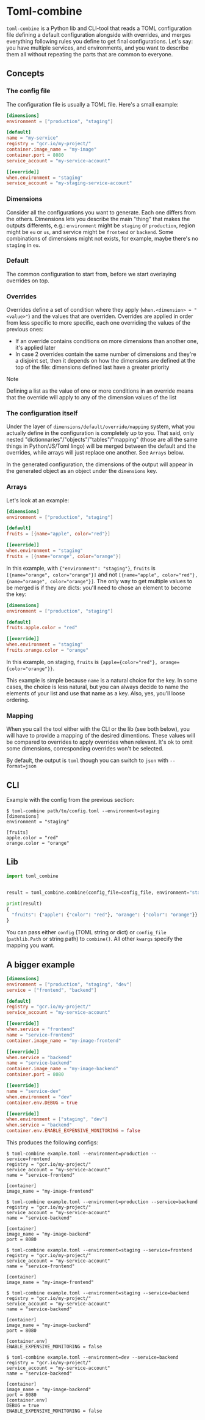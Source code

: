 # Toml-combine

`toml-combine` is a Python lib and CLI-tool that reads a TOML configuration file
defining a default configuration alongside with overrides, and merges everything
following rules you define to get final configurations. Let's say: you have multiple
services, and environments, and you want to describe them all without repeating the
parts that are common to everyone.

## Concepts

### The config file

The configuration file is usually a TOML file. Here's a small example:

```toml
[dimensions]
environment = ["production", "staging"]

[default]
name = "my-service"
registry = "gcr.io/my-project/"
container.image_name = "my-image"
container.port = 8080
service_account = "my-service-account"

[[override]]
when.environment = "staging"
service_account = "my-staging-service-account"
```

### Dimensions

Consider all the configurations you want to generate. Each one differs from the others.
Dimensions lets you describe the main "thing" that makes the outputs differents, e.g.:
`environment` might be `staging` or `production`, region might be `eu` or `us`, and
service might be `frontend` or `backend`. Some combinations of dimensions might not
exists, for example, maybe there's no `staging` in `eu`.

### Default

The common configuration to start from, before we start overlaying overrides on top.

### Overrides

Overrides define a set of condition where they apply (`when.<dimension> =
"<value>"`) and the values that are overriden. Overrides are applied in order from less
specific to more specific, each one overriding the values of the previous ones:

- If an override contains conditions on more dimensions than another one, it's applied
  later
- In case 2 overrides contain the same number of dimensions and they're a disjoint set,
  then it depends on how the dimensions are defined at the top of the file: dimensions
  defined last have a greater priority

> [!Note]
> Defining a list as the value of one or more conditions in an override
> means that the override will apply to any of the dimension values of the list

### The configuration itself

Under the layer of `dimensions/default/override/mapping` system, what you actually define
in the configuration is completely up to you. That said, only nested
"dictionnaries"/"objects"/"tables"/"mapping" (those are all the same things in
Python/JS/Toml lingo) will be merged between the default and the overrides, while
arrays will just replace one another. See `Arrays` below.

In the generated configuration, the dimensions of the output will appear in the generated
object as an object under the `dimensions` key.

### Arrays

Let's look at an example:

```toml
[dimensions]
environment = ["production", "staging"]

[default]
fruits = [{name="apple", color="red"}]

[[override]]
when.environment = "staging"
fruits = [{name="orange", color="orange"}]
```

In this example, with `{"environment": "staging"}`, `fruits` is
`[{name="orange", color="orange"}]` and not
`[{name="apple", color="red"}, {name="orange", color="orange"}]`.
The only way to get multiple values to be merged is if they are dicts: you'll need
to chose an element to become the key:

```toml
[dimensions]
environment = ["production", "staging"]

[default]
fruits.apple.color = "red"

[[override]]
when.environment = "staging"
fruits.orange.color = "orange"
```

In this example, on staging, `fruits` is `{apple={color="red"}, orange={color="orange"}}`.

This example is simple because `name` is a natural choice for the key. In some cases,
the choice is less natural, but you can always decide to name the elements of your
list and use that name as a key. Also, yes, you'll loose ordering.

### Mapping

When you call the tool either with the CLI or the lib (see both below), you will have to
provide a mapping of the desired dimentions. These values will be compared to overrides
to apply overrides when relevant. It's ok to omit some dimensions, corresponding
overrides won't be selected.

By default, the output is `toml` though you can switch to `json` with `--format=json`

## CLI

Example with the config from the previous section:

```console
$ toml-combine path/to/config.toml --environment=staging
[dimensions]
environment = "staging"

[fruits]
apple.color = "red"
orange.color = "orange"
```

## Lib

```python
import toml_combine


result = toml_combine.combine(config_file=config_file, environment="staging")

print(result)
{
  "fruits": {"apple": {"color": "red"}, "orange": {"color": "orange"}}
}
```

You can pass either `config` (TOML string or dict) or `config_file` (`pathlib.Path` or string path) to `combine()`. All other `kwargs` specify the mapping you want.

## A bigger example

```toml
[dimensions]
environment = ["production", "staging", "dev"]
service = ["frontend", "backend"]

[default]
registry = "gcr.io/my-project/"
service_account = "my-service-account"

[[override]]
when.service = "frontend"
name = "service-frontend"
container.image_name = "my-image-frontend"

[[override]]
when.service = "backend"
name = "service-backend"
container.image_name = "my-image-backend"
container.port = 8080

[[override]]
name = "service-dev"
when.environment = "dev"
container.env.DEBUG = true

[[override]]
when.environment = ["staging", "dev"]
when.service = "backend"
container.env.ENABLE_EXPENSIVE_MONITORING = false
```

This produces the following configs:

```console
$ toml-combine example.toml --environment=production --service=frontend
registry = "gcr.io/my-project/"
service_account = "my-service-account"
name = "service-frontend"

[container]
image_name = "my-image-frontend"
```

```console
$ toml-combine example.toml --environment=production --service=backend
registry = "gcr.io/my-project/"
service_account = "my-service-account"
name = "service-backend"

[container]
image_name = "my-image-backend"
port = 8080
```

```console
$ toml-combine example.toml --environment=staging --service=frontend
registry = "gcr.io/my-project/"
service_account = "my-service-account"
name = "service-frontend"

[container]
image_name = "my-image-frontend"
```

```console
$ toml-combine example.toml --environment=staging --service=backend
registry = "gcr.io/my-project/"
service_account = "my-service-account"
name = "service-backend"

[container]
image_name = "my-image-backend"
port = 8080

[container.env]
ENABLE_EXPENSIVE_MONITORING = false
```

```console
$ toml-combine example.toml --environment=dev --service=backend
registry = "gcr.io/my-project/"
service_account = "my-service-account"
name = "service-backend"

[container]
image_name = "my-image-backend"
port = 8080
[container.env]
DEBUG = true
ENABLE_EXPENSIVE_MONITORING = false

```
